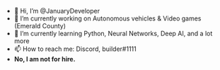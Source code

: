 - 👋 Hi, I’m @JanuaryDeveloper
- 👀 I’m currently working on Autonomous vehicles & Video games (Emerald County)
- 🌱 I’m currently learning Python, Neural Networks, Deep AI, and a lot more
- 📫 How to reach me: Discord, builder#1111
- **No, I am not for hire.**
<!---
JanuaryDeveloper/JanuaryDeveloper is a ✨ special ✨ repository because its `README.md` (this file) appears on your GitHub profile.
You can click the Preview link to take a look at your changes.
--->
